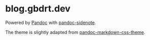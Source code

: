 # blog.gbdrt.dev

Powered by [Pandoc](https://pandoc.org/) with [pandoc-sidenote](https://github.com/jez/pandoc-sidenote).

The theme is slightly adapted from [pandoc-markdown-css-theme](https://github.com/jez/pandoc-markdown-css-theme).